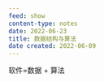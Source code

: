 ```yaml
---
feed: show
content-type: notes
date: 2022-06-23
title: 数据结构与算法
date created: 2022-06-09
---
```


软件=数据 + 算法
